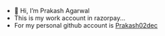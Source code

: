 - 👋 Hi, I’m Prakash Agarwal
- This is my work account in razorpay...
- For my personal github account is [Prakash02dec](https://github.com/prakash02dec)


